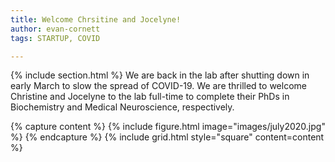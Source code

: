 ```yaml
---
title: Welcome Chrsitine and Jocelyne!
author: evan-cornett
tags: STARTUP, COVID

---
```

{% include section.html %} 
We are back in the lab after shutting down in early March to slow the spread of COVID-19. We are thrilled to welcome Christine and Jocelyne to the lab full-time to complete their PhDs in Biochemistry and Medical Neuroscience, respectively. 

{% capture content %}
{% include figure.html image="images/july2020.jpg" %} 
{% endcapture %}
{% include grid.html style="square" content=content %}





